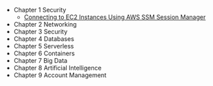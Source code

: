 * Chapter 1 Security
  * [Connecting to EC2 Instances Using AWS SSM Session Manager](https://github.com/AWSCookbook/Security/tree/main/106-Connecting-to-EC2-Instances-Using-Session-Manager)
* Chapter 2 Networking
* Chapter 3 Security 
* Chapter 4 Databases 
* Chapter 5 Serverless 
* Chapter 6 Containers 
* Chapter 7 Big Data 
* Chapter 8 Artificial Intelligence 
* Chapter 9 Account Management 
